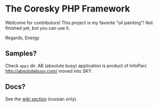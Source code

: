 
# The Coresky PHP Framework

Wellcome for contributors!
This project is my favorite "oil painting"! Not finished yet, but you can use it.

Regards,
Energy

## Samples?

Check `apps` dir. AB (absolute busy) application is product of InfoParc http://absolutebusy.com/ moved into SKY.

## Docs?

See the [wiki section](https://github.com/energy-coresky/air/wiki) (russian only).
